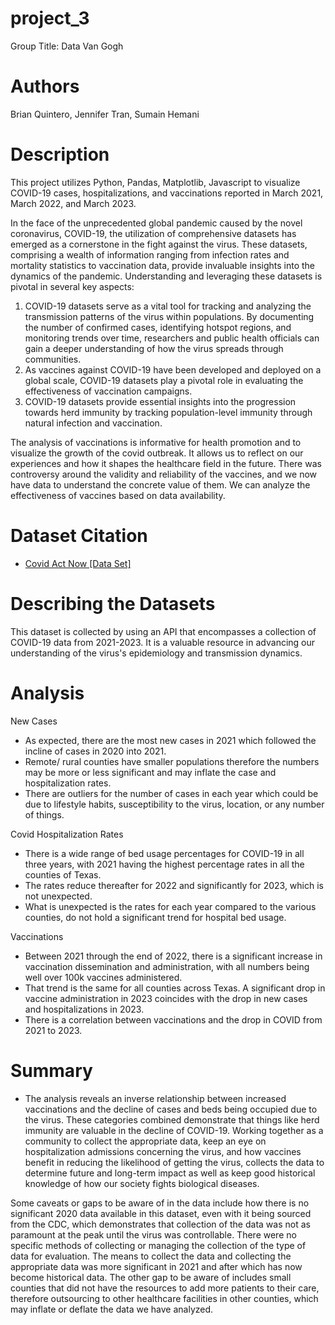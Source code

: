 # project_3
Group Title: Data Van Gogh

# Authors
Brian Quintero, Jennifer Tran, Sumain Hemani

# Description
This project utilizes Python, Pandas, Matplotlib, Javascript to visualize COVID-19 cases, hospitalizations, and vaccinations reported in March 2021, March 2022, and March 2023. 


In the face of the unprecedented global pandemic caused by the novel coronavirus, COVID-19, the utilization of comprehensive datasets has emerged as a cornerstone in the fight against the virus. These datasets, comprising a wealth of information ranging from infection rates and mortality statistics to vaccination data, provide invaluable insights into the dynamics of the pandemic. Understanding and leveraging these datasets is pivotal in several key aspects:

1.	COVID-19 datasets serve as a vital tool for tracking and analyzing the transmission patterns of the virus within populations. By documenting the number of confirmed cases, identifying hotspot regions, and monitoring trends over time, researchers and public health officials can gain a deeper understanding of how the virus spreads through communities.
2.	As vaccines against COVID-19 have been developed and deployed on a global scale, COVID-19 datasets play a pivotal role in evaluating the effectiveness of vaccination campaigns. 
3.	COVID-19 datasets provide essential insights into the progression towards herd immunity by tracking population-level immunity through natural infection and vaccination.

The analysis of vaccinations is informative for health promotion and to visualize the growth of the covid outbreak. It allows us to reflect on our experiences and how it shapes the healthcare field in the future. There was controversy around the validity and reliability of the vaccines, and we now have data to understand the concrete value of them. We can analyze the effectiveness of vaccines based on data availability.

# Dataset Citation 
- [Covid Act Now [Data Set]](https://apidocs.covidactnow.org/)

# Describing the Datasets
This dataset is collected by using an API that encompasses a collection of COVID-19 data from 2021-2023. It is a valuable resource in advancing our understanding of the virus's epidemiology and transmission dynamics. 

# Analysis
New Cases 
- As expected, there are the most new cases in 2021 which followed the incline of cases in 2020 into 2021.
- Remote/ rural counties have smaller populations therefore the numbers may be more or less significant and may inflate the case and hospitalization rates.
- There are outliers for the number of cases in each year which could be due to lifestyle habits, susceptibility to the virus, location, or any number of things. 

Covid Hospitalization Rates
- There is a wide range of bed usage percentages for COVID-19 in all three years, with 2021 having the highest percentage rates in all the counties of Texas.
- The rates reduce thereafter for 2022 and significantly for 2023, which is not unexpected.
- What is unexpected is the rates for each year compared to the various counties, do not hold a significant trend for hospital bed usage. 

Vaccinations
- Between 2021 through the end of 2022, there is a significant increase in vaccination dissemination and administration, with all numbers being well over 100k vaccines administered.
- That trend is the same for all counties across Texas. A significant drop in vaccine administration in 2023 coincides with the drop in new cases and hospitalizations in 2023.
- There is a correlation between vaccinations and the drop in COVID from 2021 to 2023. 


# Summary
- The analysis reveals an inverse relationship between increased vaccinations and the decline of cases and beds being occupied due to the virus. These categories combined demonstrate that things like herd immunity are valuable in the decline of COVID-19. Working together as a community to collect the appropriate data, keep an eye on hospitalization admissions concerning the virus, and how vaccines benefit in reducing the likelihood of getting the virus, collects the data to determine future and long-term impact as well as keep good historical knowledge of how our society fights biological diseases. 

Some caveats or gaps to be aware of in the data include how there is no significant 2020 data available in this dataset, even with it being sourced from the CDC, which demonstrates that collection of the data was not as paramount at the peak until the virus was controllable. There were no specific methods of collecting or managing the collection of the type of data for evaluation. The means to collect the data and collecting the appropriate data was more significant in 2021 and after which has now become historical data. The other gap to be aware of includes small counties that did not have the resources to add more patients to their care, therefore outsourcing to other healthcare facilities in other counties, which may inflate or deflate the data we have analyzed. 





